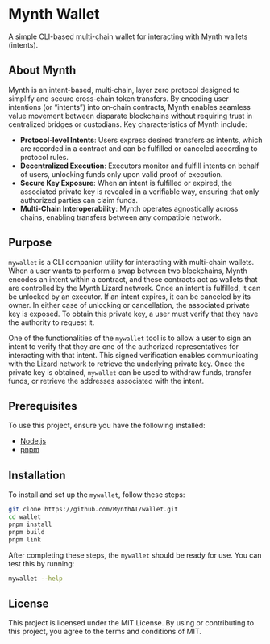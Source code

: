 # Mynth Wallet

A simple CLI-based multi-chain wallet for interacting with Mynth wallets
(intents).

## About Mynth

Mynth is an intent-based, multi‑chain, layer zero protocol designed to
simplify and secure cross‑chain token transfers. By encoding user
intentions (or “intents”) into on‑chain contracts, Mynth enables
seamless value movement between disparate blockchains without requiring
trust in centralized bridges or custodians. Key characteristics of Mynth
include:

- **Protocol‑level Intents**: Users express desired transfers as
  intents, which are recorded in a contract and can be fulfilled or
  canceled according to protocol rules.
- **Decentralized Execution**: Executors monitor and fulfill intents on
  behalf of users, unlocking funds only upon valid proof of execution.
- **Secure Key Exposure**: When an intent is fulfilled or expired, the
  associated private key is revealed in a verifiable way, ensuring that
  only authorized parties can claim funds.
- **Multi‑Chain Interoperability**: Mynth operates agnostically across
  chains, enabling transfers between any compatible network.

## Purpose

`mywallet` is a CLI companion utility for interacting with multi-chain
wallets. When a user wants to perform a swap between two blockchains,
Mynth encodes an intent within a contract, and these contracts act as
wallets that are controlled by the Mynth Lizard network. Once an intent
is fulfilled, it can be unlocked by an executor. If an intent expires,
it can be canceled by its owner. In either case of unlocking or
cancellation, the associated private key is exposed. To obtain this
private key, a user must verify that they have the authority to request
it.

One of the functionalities of the `mywallet` tool is to allow a user to
sign an intent to verify that they are one of the authorized
representatives for interacting with that intent. This signed
verification enables communicating with the Lizard network to retrieve
the underlying private key. Once the private key is obtained, `mywallet`
can be used to withdraw funds, transfer funds, or retrieve the addresses
associated with the intent.

## Prerequisites

To use this project, ensure you have the following installed:

- [Node.js](https://nodejs.org/en/download)
- [pnpm](https://pnpm.io/)

## Installation

To install and set up the `mywallet`, follow these steps:

``` bash
git clone https://github.com/MynthAI/wallet.git
cd wallet
pnpm install
pnpm build
pnpm link
```

After completing these steps, the `mywallet` should be ready for use.
You can test this by running:

``` bash
mywallet --help
```

## License

This project is licensed under the MIT License. By using or contributing
to this project, you agree to the terms and conditions of MIT.
